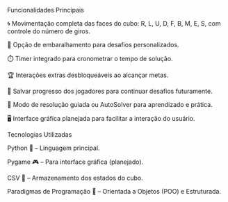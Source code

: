 Funcionalidades Principais

🌀 Movimentação completa das faces do cubo: R, L, U, D, F, B, M, E, S, com controle do número de giros.

🎲 Opção de embaralhamento para desafios personalizados.

⏱️ Timer integrado para cronometrar o tempo de solução.

🏆 Interações extras desbloqueáveis ao alcançar metas.

💾 Salvar progresso dos jogadores para continuar desafios futuramente.

🧠 Modo de resolução guiada ou AutoSolver para aprendizado e prática.

🖥️ Interface gráfica planejada para facilitar a interação do usuário.





Tecnologias Utilizadas

Python 🐍 – Linguagem principal.

Pygame 🎮 – Para interface gráfica (planejado).

CSV 📂 – Armazenamento dos estados do cubo.

Paradigmas de Programação 🔀 – Orientada a Objetos (POO) e Estruturada.
